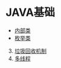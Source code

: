 # JAVA基础
 - [ 内部类](https://github.com/Azcy/JavaBasic/blob/master/Object-oriented/InnerClass.md)
- [枚举类](https://github.com/Azcy/JavaBasic/blob/master/Object-oriented/EnumClass.md)
3. [垃圾回收机制](https://github.com/Azcy/JavaBasic/blob/master/Object-oriented/ObjectAndGarbageCollection.md)
4. [多线程](https://github.com/Azcy/JavaBasic/blob/master/Thread/Thread.md)